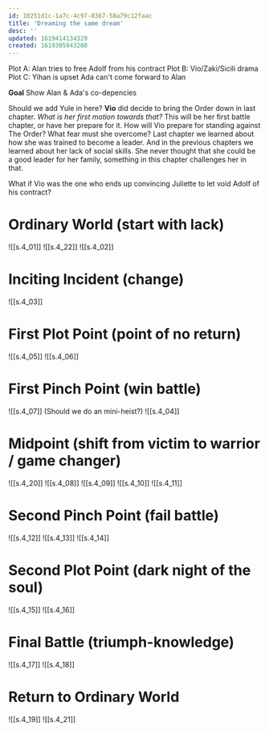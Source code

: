 ```yaml
---
id: 10251d1c-1a7c-4c97-8367-58a79c12faac
title: 'Dreaming the same dream'
desc: ''
updated: 1619414134329
created: 1619305943200
---
```

Plot A: Alan tries to free Adolf from his contract
Plot B: Vio/Zaki/Sicili drama
Plot C: Yihan is upset Ada can't come forward to Alan

**Goal** Show Alan & Ada's co-depencies

Should we add Yule in here? **Vio** did decide to bring the Order down in last chapter. 
*What is her first motion towards that?*
This will be her first battle chapter, or have her prepare for it.
How will Vio prepare for standing against The Order? What fear must she overcome?
Last chapter we learned about how she was trained to become a leader. And in the previous chapters we learned about her lack of social skills. She never thought that she could be a good leader for her family, something in this chapter challenges her in that.

What if Vio was the one who ends up convincing Juliette to let void Adolf of his contract?

# Ordinary World (start with lack)

![[s.4_01]]
![[s.4_22]]
![[s.4_02]]
 
# Inciting Incident (change)
![[s.4_03]]

# First Plot Point (point of no return) 
![[s.4_05]]
![[s.4_06]]
 
# First Pinch Point (win battle)
![[s.4_07]]
(Should we do an mini-heist?)
![[s.4_04]]

# Midpoint (shift from victim to warrior / game changer)

![[s.4_20]]
![[s.4_08]]
![[s.4_09]]
![[s.4_10]]
![[s.4_11]]

# Second Pinch Point (fail battle)

![[s.4_12]]
![[s.4_13]]
![[s.4_14]]

# Second Plot Point (dark night of the soul)
![[s.4_15]]
![[s.4_16]]

# Final Battle (triumph-knowledge)

![[s.4_17]]
![[s.4_18]]

# Return to Ordinary World

![[s.4_19]]
![[s.4_21]]
